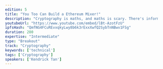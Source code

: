 ```yaml
---
edition: 5
title: "You Too Can Build a Ethereum Mixer!"
description: "Cryptography is maths, and maths is scary. There's information overload, you don't know where you start, there's smarter people telling you how your solution(s) isn't perfect and how it has a theoretical limit / flaw / weakness, and how it's not \"safe\" to do xyz.So how can one with no academic background in cryptography start building cryptographic protocols to be then ultilized in higher-level applications? This talk will focus on my anecdotal process of building a Heiswap, Ethereum Mixer, with a Research vs Engineering perspective."
youtubeUrl: "https://www.youtube.com/embed/lBt-AzotFzU"
ipfsHash: "QmfNG4FCuREvxqkyLwy8b6k3rExxXwfQ2SybTnNBwv1FSg"
duration: 280
expertise: "Intermediate"
type: "Breakout"
track: "Cryptography"
keywords: ['technical']
tags: ['Cryptography']
speakers: ['Kendrick Tan']
---
```


